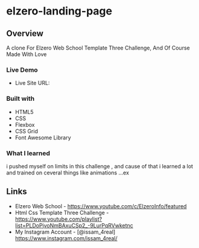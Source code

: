 # elzero-landing-page

## Overview
A clone For Elzero Web School Template Three Challenge, And Of Course Made With Love

### Live Demo
- Live Site URL: 

### Built with
- HTML5
- CSS
- Flexbox
- CSS Grid
- Font Awesome Library

### What I learned

i pushed myself on limits in this challenge , and cause of that i learned a lot and trained on ceveral things like animations ...ex

## Links

- Elzero Web School - https://www.youtube.com/c/ElzeroInfo/featured
- Html Css Template Three Challenge - https://www.youtube.com/playlist?list=PLDoPjvoNmBAxuCSp2_-9LurPqRVwketnc
- My Instagram Account - [@issam_4real] https://www.instagram.com/issam_4real/
